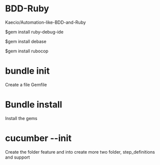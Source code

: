 # BDD-Ruby

Kaecio/Automation-like-BDD-and-Ruby

$gem install ruby-debug-ide

$gem install debase

$gem install rubocop
# bundle init
Create a file Gemfile

# Bundle install
Install the gems

# cucumber --init
Create the folder feature and into create more two folder, step_definitions and support
